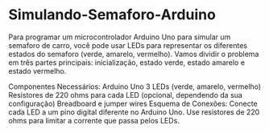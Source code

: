 # Simulando-Semaforo-Arduino
Para programar um microcontrolador Arduino Uno para simular um semaforo de carro, você pode usar LEDs para representar os diferentes estados do semaforo (verde, amarelo, vermelho). Vamos dividir o problema em três partes principais: inicialização, estado verde, estado amarelo e estado vermelho.

Componentes Necessários:
Arduino Uno
3 LEDs (verde, amarelo, vermelho)
Resistores de 220 ohms para cada LED (opcional, dependendo da sua configuração)
Breadboard e jumper wires
Esquema de Conexões:
Conecte cada LED a um pino digital diferente no Arduino Uno.
Use resistores de 220 ohms para limitar a corrente que passa pelos LEDs.
